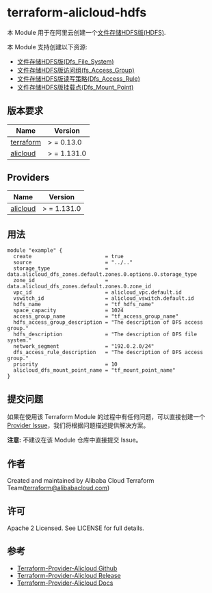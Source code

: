 terraform-alicloud-hdfs
=====================================================================

本 Module 用于在阿里云创建一个[文件存储HDFS版(HDFS)](https://help.aliyun.com/document_detail/87473.html).

本 Module 支持创建以下资源:

* [文件存储HDFS版(Dfs_File_System)](https://registry.terraform.io/providers/aliyun/alicloud/latest/docs/resources/dfs_file_system)
* [文件存储HDFS版访问组(fs_Access_Group)](https://registry.terraform.io/providers/aliyun/alicloud/latest/docs/resources/dfs_access_group)
* [文件存储HDFS版读写策略(Dfs_Access_Rule)](https://registry.terraform.io/providers/aliyun/alicloud/latest/docs/resources/dfs_access_rule)
* [文件存储HDFS版挂载点(Dfs_Mount_Point)](https://registry.terraform.io/providers/aliyun/alicloud/latest/docs/resources/dfs_mount_point)

## 版本要求

| Name | Version |
|------|---------|
| <a name="requirement_terraform"></a> [terraform](#requirement\_terraform) | > = 0.13.0 |
| <a name="requirement_alicloud"></a> [alicloud](#requirement\_alicloud) | > = 1.131.0 |

## Providers

| Name | Version |
|------|---------|
| <a name="provider_alicloud"></a> [alicloud](#provider\_alicloud) | > = 1.131.0 |

## 用法

```hcl
module "example" {
  create                        = true
  source                        = "../.."
  storage_type                  = data.alicloud_dfs_zones.default.zones.0.options.0.storage_type
  zone_id                       = data.alicloud_dfs_zones.default.zones.0.zone_id
  vpc_id                        = alicloud_vpc.default.id
  vswitch_id                    = alicloud_vswitch.default.id
  hdfs_name                     = "tf_hdfs_name"
  space_capacity                = 1024
  access_group_name             = "tf_access_group_name"
  hdfs_access_group_description = "The description of DFS access group."
  hdfs_description              = "The description of DFS file system."
  network_segment               = "192.0.2.0/24"
  dfs_access_rule_description   = "The description of DFS access group."
  priority                      = 10
  alicloud_dfs_mount_point_name = "tf_mount_point_name"
}
```

提交问题
------
如果在使用该 Terraform Module
的过程中有任何问题，可以直接创建一个 [Provider Issue](https://github.com/aliyun/terraform-provider-alicloud/issues/new)，我们将根据问题描述提供解决方案。

**注意:** 不建议在该 Module 仓库中直接提交 Issue。

作者
-------
Created and maintained by Alibaba Cloud Terraform Team(terraform@alibabacloud.com)

许可
----
Apache 2 Licensed. See LICENSE for full details.

参考
---------

* [Terraform-Provider-Alicloud Github](https://github.com/aliyun/terraform-provider-alicloud)
* [Terraform-Provider-Alicloud Release](https://releases.hashicorp.com/terraform-provider-alicloud/)
* [Terraform-Provider-Alicloud Docs](https://registry.terraform.io/providers/aliyun/alicloud/latest/docs)